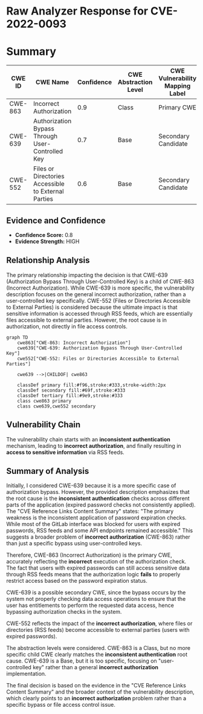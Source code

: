 # Raw Analyzer Response for CVE-2022-0093

# Summary
| CWE ID | CWE Name | Confidence | CWE Abstraction Level | CWE Vulnerability Mapping Label | CWE-Vulnerability Mapping Notes |
|---|---|---|---|---|---|
| CWE-863 | Incorrect Authorization | 0.9 | Class | Primary CWE | Allowed-with-Review |
| CWE-639 | Authorization Bypass Through User-Controlled Key | 0.7 | Base | Secondary Candidate | Allowed |
| CWE-552 | Files or Directories Accessible to External Parties | 0.6 | Base | Secondary Candidate | Allowed |

## Evidence and Confidence

*   **Confidence Score:** 0.8
*   **Evidence Strength:** HIGH

## Relationship Analysis
The primary relationship impacting the decision is that CWE-639 (Authorization Bypass Through User-Controlled Key) is a child of CWE-863 (Incorrect Authorization). While CWE-639 is more specific, the vulnerability description focuses on the general incorrect authorization, rather than a user-controlled key specifically. CWE-552 (Files or Directories Accessible to External Parties) is considered because the ultimate impact is that sensitive information is accessed through RSS feeds, which are essentially files accessible to external parties. However, the root cause is in authorization, not directly in file access controls.

```mermaid
graph TD
    cwe863["CWE-863: Incorrect Authorization"]
    cwe639["CWE-639: Authorization Bypass Through User-Controlled Key"]
    cwe552["CWE-552: Files or Directories Accessible to External Parties"]

    cwe639 -->|CHILDOF| cwe863
    
    classDef primary fill:#f96,stroke:#333,stroke-width:2px
    classDef secondary fill:#69f,stroke:#333
    classDef tertiary fill:#9e9,stroke:#333
    class cwe863 primary
    class cwe639,cwe552 secondary
```

## Vulnerability Chain
The vulnerability chain starts with an **inconsistent authentication** mechanism, leading to **incorrect authorization**, and finally resulting in **access to sensitive information** via RSS feeds.

## Summary of Analysis
Initially, I considered CWE-639 because it is a more specific case of authorization bypass. However, the provided description emphasizes that the root cause is the **inconsistent authentication** checks across different parts of the application (expired password checks not consistently applied). The "CVE Reference Links Content Summary" states: "The primary weakness is the inconsistent application of password expiration checks. While most of the GitLab interface was blocked for users with expired passwords, RSS feeds and some API endpoints remained accessible." This suggests a broader problem of **incorrect authorization** (CWE-863) rather than just a specific bypass using user-controlled keys.

Therefore, CWE-863 (Incorrect Authorization) is the primary CWE, accurately reflecting the **incorrect** execution of the authorization check. The fact that users with expired passwords can still access sensitive data through RSS feeds means that the authorization logic **fails** to properly restrict access based on the password expiration status.

CWE-639 is a possible secondary CWE, since the bypass occurs by the system not properly checking data access operations to ensure that the user has entitlements to perform the requested data access, hence bypassing authorization checks in the system.

CWE-552 reflects the impact of the **incorrect authorization**, where files or directories (RSS feeds) become accessible to external parties (users with expired passwords).

The abstraction levels were considered. CWE-863 is a Class, but no more specific child CWE clearly matches the **inconsistent authentication** root cause. CWE-639 is a Base, but it is too specific, focusing on "user-controlled key" rather than a general **incorrect authorization** implementation.

The final decision is based on the evidence in the "CVE Reference Links Content Summary" and the broader context of the vulnerability description, which clearly points to an **incorrect authorization** problem rather than a specific bypass or file access control issue.